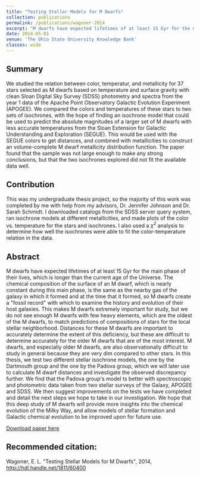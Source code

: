```yaml
---
title: "Testing Stellar Models for M Dwarfs"
collection: publications
permalink: /publications/wagoner-2014
excerpt: "M dwarfs have expected lifetimes of at least 15 Gyr for the main phase of their lives, which is longer than the current age of the Universe. The chemical composition of the surface of an M dwarf, which is nearly constant during this main phase, is the same as the nearby gas of the galaxy in which it formed and at the time that it formed, so M dwarfs create a \"fossil record\" with which to examine the history and evolution of their host galaxies. This makes M dwarfs extremely important for study, but we do not see enough M dwarfs with few heavy elements, which are the oldest of the M dwarfs, to match predictions of compositions of stars for the local stellar neighborhood. Distances for these M dwarfs are important to accurately determine the extent of this deficiency, but these are difficult to determine accurately for the older M dwarfs that are of the most interest. M dwarfs, and especially older M dwarfs, are also observationally difficult to study in general because they are very dim compared to other stars. In this thesis, we test two different stellar isochrone models, the one by the Dartmouth group and the one by the Padova group, which we will later use to calculate M dwarf distances and investigate the observed discrepancy further. We find that the Padova group's model ts better with spectroscopic and photometric data taken from two stellar surveys of the Galaxy, APOGEE and SDSS. We then suggest improvements on the tests we have completed and detail the next steps we hope to take in our investigation. We hope that this deep study of M dwarfs will provide more insights into the chemical evolution of the Milky Way, and allow models of stellar formation and Galactic chemical evolution to be improved upon for future use."
date: 2014-05-01
venue: 'The Ohio State University Knowledge Bank'
classes: wide
---
```

## Summary
We studied the relation between color, temperatur, and metallicity for 37 stars selected as M dwarfs based on temperature and surface gravity with clean Sloan Digital Sky Survey (SDSS) photometry and spectra from the year 1 data of the Apache Point Observatory Galactic Evolution Experiment (APOGEE). We compared the colors and temperatures of these stars to two sets of isochrones, with the hope of finding an isochrone model that could be used to predict the absolute magnitudes of a larger set of M dwarfs with less accurate temperatures from the Sloan Extension for Galactic Understanding and Exploration (SEGUE). This would be used with the SEGUE colors to get distances, and combined with metallicities to construct an volume-complete M dwarf metallicity distribution function. The paper found that the sample was not large enough to make any strong conclusions, but that the two isochrones explored did not fit the available data well.

## Contribution
This was my undergraduate thesis project, so the majority of this work was completed by me with help from my advisors, Dr. Jennifer Johnson and Dr. Sarah Schmidt. I downloaded catalogs from the SDSS server query system, ran isochrone models at different metallicities, and made plots of the color vs. temperature for the stars and isochrones. I also used a $\chi^2$ analysis to determine how well the isochrones were able to fit the color-temperature relation in the data.

## Abstract
M dwarfs have expected lifetimes of at least 15 Gyr for the main phase of their lives, which is longer than the current age of the Universe. The chemical composition of the surface of an M dwarf, which is nearly constant during this main phase, is the same as the nearby gas of the galaxy in which it formed and at the time that it formed, so M dwarfs create a "fossil record" with which to examine the history and evolution of their host galaxies. This makes M dwarfs extremely important for study, but we do not see enough M dwarfs with few heavy elements, which are the oldest of the M dwarfs, to match predictions of compositions of stars for the local stellar neighborhood. Distances for these M dwarfs are important to accurately determine the extent of this deficiency, but these are difficult to determine accurately for the older M dwarfs that are of the most interest. M dwarfs, and especially older M dwarfs, are also observationally difficult to study in general because they are very dim compared to other stars. In this thesis, we test two different stellar isochrone models, the one by the Dartmouth group and the one by the Padova group, which we will later use to calculate M dwarf distances and investigate the observed discrepancy further. We find that the Padova group's model ts better with spectroscopic and photometric data taken from two stellar surveys of the Galaxy, APOGEE and SDSS. We then suggest improvements on the tests we have completed and detail the next steps we hope to take in our investigation. We hope that this deep study of M dwarfs will provide more insights into the chemical evolution of the Milky Way, and allow models of stellar formation and Galactic chemical evolution to be improved upon for future use.

[Download paper here](http://hdl.handle.net/1811/60400)

## Recommended citation:
Wagoner, E. L. "Testing Stellar Models for M Dwarfs", 2014, http://hdl.handle.net/1811/60400
